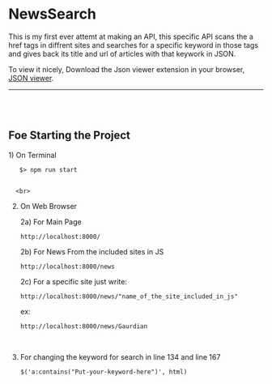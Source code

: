 # NewsSearch

This is my first ever attemt at making an API, this specific API scans the a href tags in diffrent sites and searches for a specific keyword in those tags and gives back its title and url of articles with that keywork in JSON. 

To view it nicely, Download the Json viewer extension in your browser, <a href= "https://chrome.google.com/webstore/detail/json-viewer/gbmdgpbipfallnflgajpaliibnhdgobh/related">JSON viewer</a>.
<hr><br>
<br>
<h2>Foe Starting the Project</h2>
1) On Terminal

       $> npm run start
       
       
      <br>
       

2) On Web Browser

    2a) For Main Page

       http://localhost:8000/



    2b) For News From the included sites in JS

       http://localhost:8000/news



    2c) For a specific site just write:

       http://localhost:8000/news/"name_of_the_site_included_in_js"
       
       
      ex:
                                                                                                        
       http://localhost:8000/news/Gaurdian
     <br>
       
       



3) For changing the keyword for search in line 134 and line 167

       $('a:contains("Put-your-keyword-here")', html)

